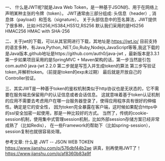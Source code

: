 一、 什么是JWT呢?就是Java Web Token，是一种基于JSON的、用于在网络上声明某种主张的令牌（token）。
JWT通常由三部分组成: 头信息（header）, 消息体（payload）和签名（signature）。
关于头部信息中的签名算法，JWT提供了很多种，比如:HS256,HS384,HS512,RS256
默认我们采用的是HS256	HMAC256	HMAC with SHA-256

二、关于jwt的下载，可以从其官网进行下载，其地址是:https://jwt.io/ 目前支持的语言多种，有Java,Python,.NET,Go,Ruby,Nodejs,JavaScript等等,我这下载的是Java版本,github地址是https://github.com/auth0/java-jwt ，最新版本是3.3.1
第一步如果项目采用的是SpringMVC + Maven架构的话，第一步当然是引包
<dependency>
    <groupId>com.auth0</groupId>
    <artifactId>java-jwt</artifactId>
    <version>2.2.0</version>
</dependency>
第二步就是写签入并生成token的算法
第三步写验证token,并解析token。（前提是token的exp未过期）
最后就是开放自己的Controller验证。

三、其实JWT是一种基于token的鉴权机制类似于http协议也是无状态的，它不需要在服务端去保留用户的认证信息或者会话信息。
这就意味着基于token认证机制的应用不需要去考虑用户在哪一台服务器登录了，使得应用程序具有很好的伸缩性。确定是它的安全性，
因为token完全暴露在客户端，这时候如果配合https中的ssl安全加密一起使用，那是一种比较好的方式。
当然了，传统的cookie-session机制，使用集中式管理session机制，比如外部session存储方案已经非常成熟了（比如Redis），
在一些Framework的帮助下（比如spring-session），session复制也就很容易处理。

参考文章:
什么是 JWT -- JSON WEB TOKEN   https://www.jianshu.com/p/576dbf44b2ae
讲真，别再使用JWT了！           https://www.jianshu.com/p/af8360b83a9f
